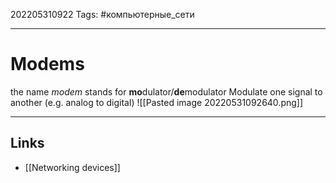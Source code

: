 202205310922
Tags: #компьютерные_сети

---

# Modems
the name *modem* stands for **mo**dulator/**de**modulator
Modulate one signal to another (e.g. analog to digital)
![[Pasted image 20220531092640.png]]

---
## Links
- [[Networking devices]]